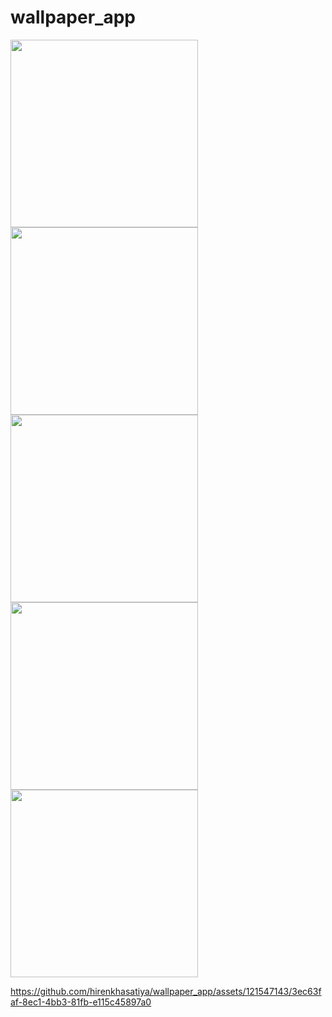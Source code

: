 # wallpaper_app

<img src = "https://github.com/hirenkhasatiya/wallpaper_app/assets/121547143/5e83d414-1213-4971-b06d-5576811a3ecf" width = 300 >
<img src = "https://github.com/hirenkhasatiya/wallpaper_app/assets/121547143/ea2d6201-1146-4d6d-82c4-2fac2576d5b2" width = 300 >
<img src = "https://github.com/hirenkhasatiya/wallpaper_app/assets/121547143/f245f882-d496-460c-a121-860951a90d28" width = 300 >
<img src = "https://github.com/hirenkhasatiya/wallpaper_app/assets/121547143/d387098f-91a6-4fd0-8022-47c615507665" width = 300 >
<img src = "https://github.com/hirenkhasatiya/wallpaper_app/assets/121547143/3e3ca1b4-0170-44f8-8053-04534331cbd2" width = 300 >


https://github.com/hirenkhasatiya/wallpaper_app/assets/121547143/3ec63faf-8ec1-4bb3-81fb-e115c45897a0

